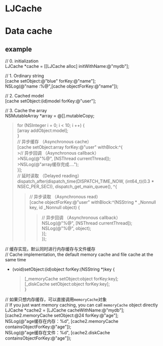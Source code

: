 # LJCache

Data cache
======
example
------
// 0. initialization  <br>
LJCache *cache = [[LJCache alloc] initWithName:@"mydb"]; <br>

// 1. Ordinary string <br>
[cache setObject:@"blue" forKey:@"name"]; <br>
NSLog(@"name :%@",[cache objectForKey:@"name"]); <br>

// 2. Cached model <br>
[cache setObject:(id<NSCoding>)model forKey:@"user"]; <br>

// 3. Cache the array <br>
NSMutableArray *array = @[].mutableCopy; <br>
   > for (NSInteger i = 0; i < 10; i ++) { <br>
   > [array addObject:model]; <br>
} <br>
// 异步缓存    （Asynchronous cache）<br>
[cache setObject:array forKey:@"user" withBlock:^{ <br>
    >// 异步回调     （Asynchronous callback） <br>
    >NSLog(@"%@", [NSThread currentThread]); <br>
    >NSLog(@"array缓存完成...."); <br>
}];<br>
// 延时读取     （Delayed reading）<br>
dispatch_after(dispatch_time(DISPATCH_TIME_NOW, (int64_t)(0.3 * NSEC_PER_SEC)), dispatch_get_main_queue(), ^{ <br>
>    > // 异步读取      （Asynchronous read）<br>
 >   > [cache objectForKey:@"user" withBlock:^(NSString * _Nonnull key, id<NSCoding>  _Nonnull object) { <br>
>    >   >// 异步回调     （Asynchronous callback） <br>
>    >   > NSLog(@"%@", [NSThread currentThread]); <br>
>    >   > NSLog(@"%@", object); <br>
 >   >}]; <br>
}); <br>

// 缓存实现，默认同时进行内存缓存与文件缓存  <br>
// Cache implementation, the default memory cache and file cache at the same time <br>
- (void)setObject:(id<NSCoding>)object forKey:(NSString *)key { <br>
    >[_memoryCache setObject:object forKey:key];  <br>
    >[_diskCache setObject:object forKey:key];  <br>
} <br>

// 如果只想内存缓存，可以直接调用`memoryCache`对象  <br>
// If you just want memory caching, you can call `memoryCache` object directly  <br>
LJCache *cache2 = [LJCache cacheWithName:@"mydb"]; <br>
[cache2.memoryCache setObject:@24 forKey:@"age"]; <br>
NSLog(@"age缓存在内存：%d", [cache2.memoryCache containsObjectForKey:@"age"]); <br>
NSLog(@"age缓存在文件：%d", [cache2.diskCache containsObjectForKey:@"age"]); <br>

